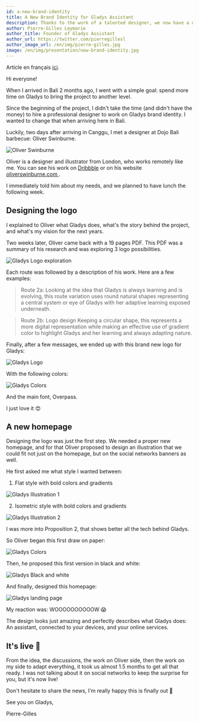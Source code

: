```yaml
---
id: a-new-brand-identity
title: A New Brand Identity for Gladys Assistant
description: Thanks to the work of a talented designer, we now have a new logo and a new homepage!
author: Pierre-Gilles Leymarie
author_title: Founder of Gladys Assistant
author_url: https://twitter.com/pierregillesl
author_image_url: /en/img/pierre-gilles.jpg
image: /en/img/presentation/new-brand-identity.jpg
---
```


Article en français [ici](/fr/article/une-nouvelle-identite-visuelle-pour-gladys).

Hi everyone!

When I arrived in Bali 2 months ago, I went with a simple goal: spend more time on Gladys to bring the project to another level.

Since the beginning of the project, I didn't take the time (and didn't have the money) to hire a professional designer to work on Gladys brand identity. I wanted to change that when arriving here in Bali.

<!--truncate-->

Luckily, two days after arriving in Canggu, I met a designer at Dojo Bali barbecue: Oliver Swinburne.

![Oliver Swinburne](/en/img/articles/new-identity/oliver.jpg)

<p>Oliver is a designer and illustrator from London, who works remotely like me. You can see his work on <a href="http://oliverswinburne.dribbble.com/">Dribbble</a> or on his website <a href="https://www.oliverswinburne.com/">oliverswinburne.com </a>.</p>

I immediately told him about my needs, and we planned to have lunch the following week.

## Designing the logo

I explained to Oliver what Gladys does, what's the story behind the project, and what's my vision for the next years.

Two weeks later, Oliver came back with a 19 pages PDF. This PDF was a summary of his research and was exploring 3 logo possibilities.

![Gladys Logo exploration](/en/img/articles/new-identity/logo-design-exploration.jpg)

Each route was followed by a description of his work. Here are a few examples:

> Route 2a: Looking at the idea that Gladys is always learning and is evolving, this route variation uses round natural shapes representing a central system or eye of Gladys with her adaptive learning exposed underneath.

> Route 2b: Logo design Keeping a circular shape, this represents a more digital representation while making an effective use of gradient color to highlight Gladys and her learning and always adapting nature.

Finally, after a few messages, we ended up with this brand new logo for Gladys:

![Gladys Logo](/en/img/articles/new-identity/gladys-logo.png)

With the following colors:

![Gladys Colors](/en/img/articles/new-identity/gladys-colors.jpg)

And the main font, Overpass.

I just love it 😍

## A new homepage

Designing the logo was just the first step. We needed a proper new homepage, and for that Oliver proposed to design an illustration that we could fit not just on the homepage, but on the social networks banners as well.

He first asked me what style I wanted between:

1. Flat style with bold colors and gradients

![Gladys Illustration 1](/en/img/articles/new-identity/gladys-illustration-style-1.jpg)

2. Isometric style with bold colors and gradients

![Gladys Illustration 2](/en/img/articles/new-identity/gladys-illustration-style-2.jpg)

I was more into Proposition 2, that shows better all the tech behind Gladys.

So Oliver began this first draw on paper:

![Gladys Colors](/en/img/articles/new-identity/gladys-illustration-draw.jpg)

Then, he proposed this first version in black and white:

![Gladys Black and white](/en/img/articles/new-identity/black-and-white.jpg)

And finally, designed this homepage:

![Gladys landing page](/en/img/articles/new-identity/gladys-landing-page.jpg)

My reaction was: WOOOOOOOOOOW 😱

The design looks just amazing and perfectly describes what Gladys does: An assistant, connected to your devices, and your online services.

## It's live 🚀

From the idea, the discussions, the work on Oliver side, then the work on my side to adapt everything, it took us almost 1.5 months to get all that ready. I was not talking about it on social networks to keep the surprise for you, but it's now live!

Don't hesitate to share the news, I'm really happy this is finally out 🎉

See you on Gladys,

Pierre-Gilles
